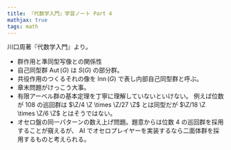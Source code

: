 ```yaml
---
title: 『代数学入門』学習ノート Part 4
mathjax: true
tags: math
---
```


川口周著『代数学入門』より。

* 群作用と準同型写像との関係性
* 自己同型群 $\operatorname{Aut}(G)$ は $S(G)$ の部分群。
* 共役作用のつくるそれの像を $\operatorname{Inn}(G)$ で表し内部自己同型群と呼ぶ。
* 章末問題がけっこう大事。
* 有限アーベル群の基本定理を丁寧に理解していないといけない。
  例えば位数が 108 の巡回群は $\Z/4 \Z \times \Z/27 \Z$ とは同型だが
  $\Z/18 \Z \times \Z/6 \Z$ とはそうではない。
* オセロ盤の同一パターンの数え上げ問題。題意からは位数 4 の巡回群を採用することが窺えるが、
  AI でオセロプレイヤーを実装するなら二面体群を採用するものと考えられる。
